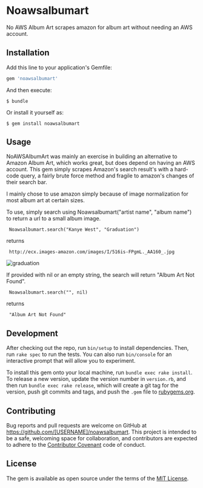 # Noawsalbumart
No AWS Album Art scrapes amazon for album art without needing an AWS account. 

## Installation

Add this line to your application's Gemfile:

```ruby
gem 'noawsalbumart'
```

And then execute:

    $ bundle

Or install it yourself as:

    $ gem install noawsalbumart

## Usage

NoAWSAlbumArt was mainly an exercise in building an alternative to Amazon Album Art, which works great, but does depend on having an AWS account. This gem simply scrapes Amazon's search result's with a hard-code query, a fairly brute force method and fragile to amazon's changes of their search bar.

I mainly chose to use amazon simply because of image normalization for most album art at certain sizes.

To use, simply search using Noawsalbumart("artist name", "album name") to return a url to a small album image.

<pre><code> Noawsalbumart.search("Kanye West", "Graduation") </code></pre>
returns
<pre><code> http://ecx.images-amazon.com/images/I/516is-FPgmL._AA160_.jpg </code></pre>
![graduation](http://ecx.images-amazon.com/images/I/516is-FPgmL._AA160_.jpg)

If provided with nil or an empty string, the search will return "Album Art Not Found".

<pre><code> Noawsalbumart.search("", nil) </code></pre>
returns
<pre><code> "Album Art Not Found" </pre></code>

## Development

After checking out the repo, run `bin/setup` to install dependencies. Then, run `rake spec` to run the tests. You can also run `bin/console` for an interactive prompt that will allow you to experiment.

To install this gem onto your local machine, run `bundle exec rake install`. To release a new version, update the version number in `version.rb`, and then run `bundle exec rake release`, which will create a git tag for the version, push git commits and tags, and push the `.gem` file to [rubygems.org](https://rubygems.org).

## Contributing

Bug reports and pull requests are welcome on GitHub at https://github.com/[USERNAME]/noawsalbumart. This project is intended to be a safe, welcoming space for collaboration, and contributors are expected to adhere to the [Contributor Covenant](contributor-covenant.org) code of conduct.


## License

The gem is available as open source under the terms of the [MIT License](http://opensource.org/licenses/MIT).

